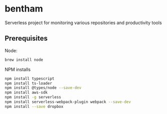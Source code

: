 # bentham

Serverless project for monitoring various repositories and productivity tools

## Prerequisites

Node:

```bash
brew install node
```

NPM installs

```bash
npm install typescript
npm install ts-loader
npm install @types/node --save-dev
npm install aws-sdk
npm install -g serverless
npm install serverless-webpack-plugin webpack --save-dev
npm install --save dropbox
```
